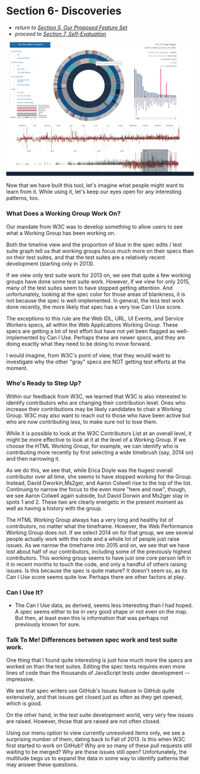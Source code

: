 # Section 6- Discoveries

* *return to [Section 5, Our Proposed Feature Set](proposal.md)*
* *proceed to [Section 7, Self-Evaluation](evaluation.md)*

<p align="center">
    <img src="images/FINAL_Dashboard.png" width="600"/>
</p>

Now that we have built this tool, let's imagine what people might want to learn from it.  While using it, let's keep our eyes open for any interesting patterns, too.

### What Does a Working Group Work On?

Our mandate from W3C was to develop something to allow users to see what a Working Group has been working on.

Both the timeline view and the proportion of blue in the spec edits / test suite graph tell us that working groups focus much more on their specs than on their test suites, and that the test suites are a relatively recent development (starting only in 2013).

If we view only test suite work for 2013 on, we see that quite a few working groups have done some test suite work.  However, if we view for only 2015, many of the test suites seem to have stopped getting attention.  And unfortunately, looking at the spec color for those areas of blankness, it is not because the spec is well-implemented.  In general, the less test work done recently, the more likely that spec has a very low Can I Use score.

The exceptions to this rule are the Web IDL, URL, UI Events, and Service Workers specs, all within the Web Applications Working Group.  These specs are getting a lot of test effort but have not yet been flagged as well-implemented by Can I Use.  Perhaps these are newer specs, and they are doing exactly what they need to be doing to move forward.

I would imagine, from W3C's point of view, that they would want to investigate why the other "gray" specs are NOT getting test efforts at the moment.

### Who's Ready to Step Up?

Within our feedback from W3C, we learned that W3C is also interested to identify contributors who are changing their contribution level.  Ones who increase their contributions may be likely candidates to chair a Working Group.  W3C may also want to reach out to those who have been active but who are now contributing less, to make sure not to lose them.

While it is possible to look at the W3C Contributors List at an overall level, it might be more effective to look at it at the level of a Working Group.  If we choose the HTML Working Group, for example, we can identify who is contributing more recently by first selecting a wide timebrush (say, 2014 on) and then narrowing it.

As we do this, we see that, while Erica Doyle was the hugest overall contributor over all time, she seems to have stopped working for the Group.  Instead, David Dworkin,Ms2ger, and Aaron Colwell rise to the top of the list.  Continuing to narrow the focus to the even more "here and now", though, we see Aaron Colwell again subside, but David Dorwin and Ms2ger stay in spots 1 and 2.  These two are clearly energetic in the present moment as well as having a history with the group.

The HTML Working Group always has a very long and healthy list of contributors, no matter what the timeframe.  However, the Web Performance Working Group does not.  If we select 2014 on for that group, we see several people actually work with the code and a whole lot of people just raise issues.  As we narrow the timeframe into 2015 and on, we see that we have lost about half of our contributors, including some of the previously highest contributors.  This working group seems to have just one core person left in it in recent months to touch the code, and only a handful of others raising issues.  Is this because the spec is quite mature?  It doesn't seem so, as its Can I Use score seems quite low.  Perhaps there are other factors at play.

### Can I Use It?

- The Can I Use data, as derived, seems less interesting than I had hoped.  A spec seems either to be in very good shape or not even on the map.  But then, at least even this is information that was perhaps not previously known for sure.


### Talk To Me!  Differences between spec work and test suite work.

One thing that I found quite interesting is just how much more the specs are worked on than the test suites.  Editing the spec texts requires even more lines of code than the thousands of JavaScript tests under development -- impressive.

We see that spec writers use GitHub's Issues feature in GitHub quite extensively, and that issues get closed just as often as they get opened, which is good.

On the other hand, in the test suite development world, very very few issues are raised.  However, those that are raised are not often closed.

Using our menu option to view currently unresolved items only, we see a surprising number of them, dating back to Fall of 2013.  Is this when W3C first started to work on GitHub?  Why are so many of these pull requests still waiting to be merged?  Why are these issues still open?  Unfortunately, the multitude begs us to expand the data in some way to identify patterns that may answer these questions.




